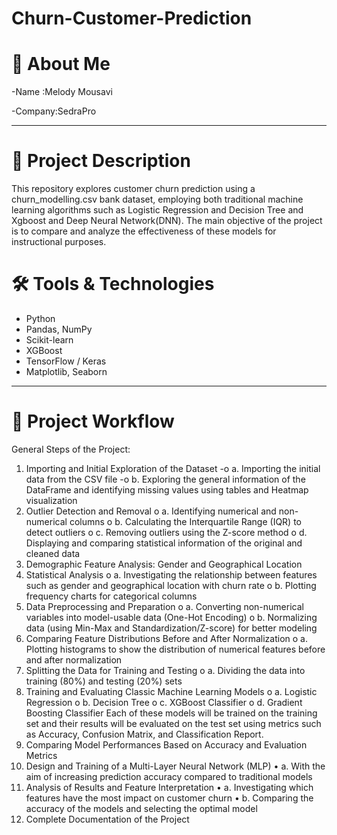 # Churn-Customer-Prediction
# 👤 About Me 

-Name :Melody Mousavi 

-Company:SedraPro

---

# 📁 Project Description 

This  repository explores customer churn prediction using a churn_modelling.csv bank dataset, employing both traditional machine learning algorithms such as Logistic Regression and Decision Tree and Xgboost and Deep Neural Network(DNN). The main objective of the project is to compare and analyze the effectiveness of these models for instructional purposes.

# 🛠️ Tools & Technologies 

- Python
- Pandas, NumPy
- Scikit-learn
- XGBoost
- TensorFlow / Keras
- Matplotlib, Seaborn

---

# 🚩 Project Workflow

General Steps of the Project:
1.	Importing and Initial Exploration of the Dataset
-o	a. Importing the initial data from the CSV file
-o	b. Exploring the general information of the DataFrame and identifying missing values using tables and Heatmap visualization
2.	Outlier Detection and Removal
o	a. Identifying numerical and non-numerical columns
o	b. Calculating the Interquartile Range (IQR) to detect outliers
o	c. Removing outliers using the Z-score method
o	d. Displaying and comparing statistical information of the original and cleaned data
3.	Demographic Feature Analysis: Gender and Geographical Location
4.	Statistical Analysis
o	a. Investigating the relationship between features such as gender and geographical location with churn rate
o	b. Plotting frequency charts for categorical columns
5.	Data Preprocessing and Preparation
o	a. Converting non-numerical variables into model-usable data (One-Hot Encoding)
o	b. Normalizing data (using Min-Max and Standardization/Z-score) for better modeling
6.	Comparing Feature Distributions Before and After Normalization
o	a. Plotting histograms to show the distribution of numerical features before and after normalization
7.	Splitting the Data for Training and Testing
o	a. Dividing the data into training (80%) and testing (20%) sets
8.	Training and Evaluating Classic Machine Learning Models
o	a. Logistic Regression
o	b. Decision Tree
o	c. XGBoost Classifier
o	d. Gradient Boosting Classifier
Each of these models will be trained on the training set and their results will be evaluated on the test set using metrics such as Accuracy, Confusion Matrix, and Classification Report.
9.	Comparing Model Performances Based on Accuracy and Evaluation Metrics
10.	Design and Training of a Multi-Layer Neural Network (MLP)
•	a. With the aim of increasing prediction accuracy compared to traditional models
11.	Analysis of Results and Feature Interpretation
•	a. Investigating which features have the most impact on customer churn
•	b. Comparing the accuracy of the models and selecting the optimal model
12.	Complete Documentation of the Project


